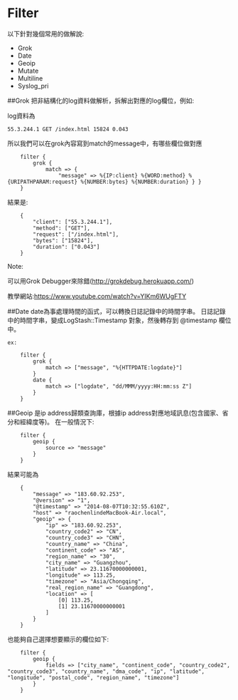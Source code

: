 # Filter
以下針對幾個常用的做解說:
* Grok
* Date
* Geoip
* Mutate
* Multiline
* Syslog_pri


##Grok
把非結構化的log資料做解析，拆解出對應的log欄位，例如:

log資料為
```
55.3.244.1 GET /index.html 15824 0.043
```
所以我們可以在grok內容寫到match的message中，有哪些欄位做對應
```
    filter {
        grok { 
            match => { 
                "message" => %{IP:client} %{WORD:method} %{URIPATHPARAM:request} %{NUMBER:bytes} %{NUMBER:duration} } }
    }
```
  
結果是:
```
    {
        "client": ["55.3.244.1"],
        "method": ["GET"],
        "request": ["/index.html"],
        "bytes": ["15824"],
        "duration": ["0.043"]
    }
```
Note:

可以用Grok Debugger來除錯(http://grokdebug.herokuapp.com/)

教學網站:https://www.youtube.com/watch?v=YIKm6WUgFTY

##Date
date為事處理時間的函式，可以轉換日誌記錄中的時間字串。
日誌記錄中的時間字串，變成LogStash::Timestamp 對象，然後轉存到 @timestamp 欄位中。

```
ex:
   
    filter {
        grok {
            match => ["message", "%{HTTPDATE:logdate}"]
        }
        date {
            match => ["logdate", "dd/MMM/yyyy:HH:mm:ss Z"]
        }
    }
```

##Geoip
是ip address歸類查詢庫，根據ip address對應地域訊息(包含國家、省分和經緯度等)。
在一般情況下:

```
    filter {
        geoip {
            source => "message"
        }
    }
```
結果可能為
```
    {
        "message" => "183.60.92.253",
        "@version" => "1",
        "@timestamp" => "2014-08-07T10:32:55.610Z",
        "host" => "raochenlindeMacBook-Air.local",
        "geoip" => {
            "ip" => "183.60.92.253",
            "country_code2" => "CN",
            "country_code3" => "CHN",
            "country_name" => "China",
            "continent_code" => "AS",
            "region_name" => "30",
            "city_name" => "Guangzhou",
            "latitude" => 23.11670000000001,
            "longitude" => 113.25,
            "timezone" => "Asia/Chongqing",
            "real_region_name" => "Guangdong",
            "location" => [
                [0] 113.25,
                [1] 23.11670000000001
            ]
        }
    }
```
也能夠自己選擇想要顯示的欄位如下:
```
    filter {
        geoip {
            fields => ["city_name", "continent_code", "country_code2", "country_code3", "country_name", "dma_code", "ip", "latitude", "longitude", "postal_code", "region_name", "timezone"]
        }
    }
```
